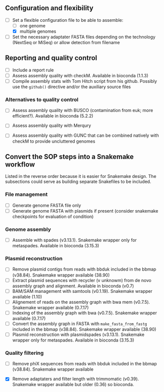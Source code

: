 ## Configuration and flexibility

- [ ] Set a flexible configuration file to be able to assemble:
    - [ ] one genome 
    - [x] multiple genomes
- [ ] Set the necessary adaptater FASTA files depending on the technology (NextSeq or MiSeq) or allow detection from filename

## Reporting and quality control

- [ ] Include a report rule
- [ ] Assess assembly quality with checkM. Available in bioconda (1.1.3)
- [ ] Compile assembly stats with Tom Hitch script from his github. Possibly use the `github()` directive and/or the auxiliary source files

### Alternatives to quality control

- [ ] Assess assembly quality with BUSCO (contamination from euk; more efficient?). Available in bioconda (5.2.2)
- [ ] Assess assembly quality with Merqury 
- [ ] Assess assembly quality with GUNC that can be combined natively with checkM to provide uncluttered genomes 


## Convert the SOP steps into a Snakemake workflow

Listed in the reverse order because it is easier for Snakemake design. The subsections could serve as building separate Snakefiles to be included.

### File management

- [ ] Generate genome FASTA file only
- [ ] Generate genome FASTA with plasmids if present (consider snakemake checkpoints for evaluation of condition)

### Genome assembly

- [ ] Assemble with spades (v3.13.1). Snakemake wrapper only for metaspades. Available in bioconda (3.15.3)

### Plasmid reconstruction

- [ ] Remove plasmid contigs from reads with bbduk included in the bbmap (v38.84). Snakemake wrapper available (38.90)
- [ ] Extract plasmid sequences with recycler (v unknowm) from de novo assembly graph and alignment. Available in bioconda (v0.7)
- [ ] BAM/SAM management with samtools (v0.1.19). Snakemake wrapper available (1.10)
- [ ] Alignement of reads on the assembly graph with bwa mem (v0.7.5). Snakemake wrapper available (0.7.17)
- [ ] Indexing of the assembly graph with bwa (v0.7.5). Snakemake wrapper available (0.7.17)
- [ ] Convert the assembly graph in FASTA with `make_fasta_from_fastg` included in the bbmap (v38.84). Snakemake wrapper available (38.90)
- [ ] Plasmid reconstruction with plasmidspades (v3.13.1). Snakemake wrapper only for metaspades. Available in bioconda (3.15.3)

### Quality filtering 

- [ ] Remove phiX sequences from reads with bbduk included in the bbmap (v38.84). Snakemake wrapper available
- [x] Remove adaptaters and filter length with trimmomatic (v0.39). Snakemake wrapper available but older (0.36) so bioconda.
 
